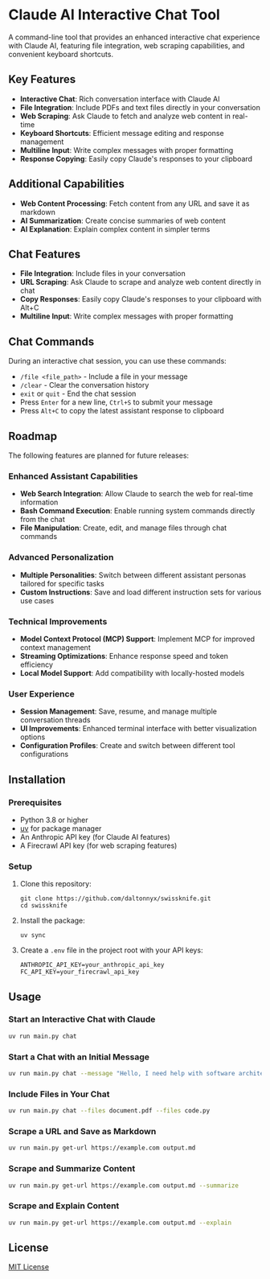 # Claude AI Interactive Chat Tool

A command-line tool that provides an enhanced interactive chat experience with Claude AI, featuring file integration, web scraping capabilities, and convenient keyboard shortcuts.

## Key Features

- **Interactive Chat**: Rich conversation interface with Claude AI
- **File Integration**: Include PDFs and text files directly in your conversation
- **Web Scraping**: Ask Claude to fetch and analyze web content in real-time
- **Keyboard Shortcuts**: Efficient message editing and response management
- **Multiline Input**: Write complex messages with proper formatting
- **Response Copying**: Easily copy Claude's responses to your clipboard

## Additional Capabilities

- **Web Content Processing**: Fetch content from any URL and save it as markdown
- **AI Summarization**: Create concise summaries of web content
- **AI Explanation**: Explain complex content in simpler terms

## Chat Features

- **File Integration**: Include files in your conversation
- **URL Scraping**: Ask Claude to scrape and analyze web content directly in chat
- **Copy Responses**: Easily copy Claude's responses to your clipboard with Alt+C
- **Multiline Input**: Write complex messages with proper formatting

## Chat Commands

During an interactive chat session, you can use these commands:

- `/file <file_path>` - Include a file in your message
- `/clear` - Clear the conversation history
- `exit` or `quit` - End the chat session
- Press `Enter` for a new line, `Ctrl+S` to submit your message
- Press `Alt+C` to copy the latest assistant response to clipboard

## Roadmap

The following features are planned for future releases:

### Enhanced Assistant Capabilities
- **Web Search Integration**: Allow Claude to search the web for real-time information
- **Bash Command Execution**: Enable running system commands directly from the chat
- **File Manipulation**: Create, edit, and manage files through chat commands

### Advanced Personalization
- **Multiple Personalities**: Switch between different assistant personas tailored for specific tasks
- **Custom Instructions**: Save and load different instruction sets for various use cases

### Technical Improvements
- **Model Context Protocol (MCP) Support**: Implement MCP for improved context management
- **Streaming Optimizations**: Enhance response speed and token efficiency
- **Local Model Support**: Add compatibility with locally-hosted models

### User Experience
- **Session Management**: Save, resume, and manage multiple conversation threads
- **UI Improvements**: Enhanced terminal interface with better visualization options
- **Configuration Profiles**: Create and switch between different tool configurations

## Installation

### Prerequisites

- Python 3.8 or higher
- [uv](https://github.com/astral-sh/uv) for package manager
- An Anthropic API key (for Claude AI features)
- A Firecrawl API key (for web scraping features)

### Setup

1. Clone this repository:

   ```
   git clone https://github.com/daltonnyx/swissknife.git
   cd swissknife
   ```

2. Install the package:

   ```
   uv sync
   ```

3. Create a `.env` file in the project root with your API keys:

   ```
   ANTHROPIC_API_KEY=your_anthropic_api_key
   FC_API_KEY=your_firecrawl_api_key
   ```

## Usage

### Start an Interactive Chat with Claude

```bash
uv run main.py chat
```

### Start a Chat with an Initial Message

```bash
uv run main.py chat --message "Hello, I need help with software architecture"
```

### Include Files in Your Chat

```bash
uv run main.py chat --files document.pdf --files code.py
```

### Scrape a URL and Save as Markdown

```bash
uv run main.py get-url https://example.com output.md
```

### Scrape and Summarize Content

```bash
uv run main.py get-url https://example.com output.md --summarize
```

### Scrape and Explain Content

```bash
uv run main.py get-url https://example.com output.md --explain
```

## License

[MIT License](LICENSE)

